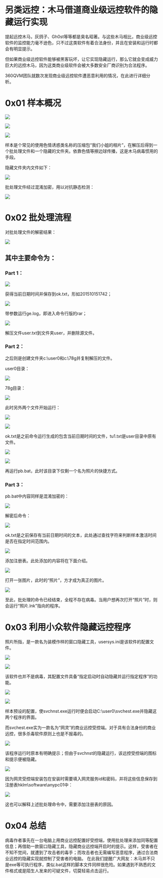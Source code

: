 # 另类远控：木马借道商业级远控软件的隐藏运行实现

提起远控木马，灰鸽子、Gh0st等等都是臭名昭著。与这些木马相比，商业级远控软件的监控能力毫不逊色，只不过这类软件有着合法身份，并且在安装和运行时都会有明显提示。

但如果商业级远控软件能够被黑客玩坏，让它实现隐藏运行，那么它就会变成威力巨大的远控木马，因为这类商业级软件会被大多数安全厂商识别为合法程序。

360QVM团队就数次发现商业级远控软件遭恶意利用的情况，在此进行详细分析。

0x01 样本概况
=====

![](http://drops.javaweb.org/uploads/images/b04602e20fd435ba94af40240e3a11901f8e5300.jpg)

![](http://drops.javaweb.org/uploads/images/b6aeb5badf3a01d51df09aab2756fc6d63c75f96.jpg)

![](http://drops.javaweb.org/uploads/images/ee90736d4ef4a457588619a80f72d97be6063284.jpg)

样本是个常见的使用色情诱惑类名称的压缩包“我们小姐的相片”，在解压后得到一个批处理文件和一个隐藏的文件夹。依靠色情等擦边球传播，这是木马病毒惯用的手段。

隐藏文件夹内文件如下：

![](http://drops.javaweb.org/uploads/images/c0f21a6c482172d203be2ca60016082b6550c4ad.jpg)

批处理文件经过混淆加密，用以对抗静态检测：

![](http://drops.javaweb.org/uploads/images/d2795b6331148bf0243fcd4d0f4996ec8f22834e.jpg)

0x02 批处理流程
=====

对批处理文件的解密结果：

![](http://drops.javaweb.org/uploads/images/ad4b0ee472d0542bf710e1b8c0383b2b74abff39.jpg)

其中主要命令为：
--------

### Part 1：

![](http://drops.javaweb.org/uploads/images/50a266e0bd4745c4e3ef8d2fc495b2c23c9c528f.jpg)

获得当前日期时间并保存到ok.txt，形如201510151742；

![](http://drops.javaweb.org/uploads/images/9ef700230fdae2836965116c252a153c7ac21d6e.jpg)

带参数运行ge.log，即进入命令行版的rar；

![](http://drops.javaweb.org/uploads/images/f84ac4d9ab957e58c465cb0a3e8f3efb58356d05.jpg)

解压文件user.txt到文件夹user，并删除源文件。

### Part 2：

之后则是创建文件夹c:\user0和c:\78g并复制解压的文件。

user0目录：

![](http://drops.javaweb.org/uploads/images/0645de86072ee38aec0b66f2c6a504f9cfa397ca.jpg)

78g目录：

![](http://drops.javaweb.org/uploads/images/a21e2894415bb3e611d64c991e5a4f3c4e783c04.jpg)

此时另外两个文件开始运行：

![](http://drops.javaweb.org/uploads/images/492af75913d034f191dd2e22e1b4283579363bf6.jpg)

![](http://drops.javaweb.org/uploads/images/e24358abaa443cb5df6b305f15638b8ecd69c998.jpg)

ok.txt是之前命令运行生成的包含当前日期时间的文件，tu1.txt是user目录中原有文件。

![](http://drops.javaweb.org/uploads/images/672cb216bd82d2b094873b70e90fbe754a073c71.jpg)

![](http://drops.javaweb.org/uploads/images/3c4ffbadb396c0ca8e0ac8aaf2fce420b59754e1.jpg)

再运行pb.bat，此时该目录下仅剩一个名为照片的快捷方式。

### Part 3：

pb.bat中内容同样是混淆加密的：

![](http://drops.javaweb.org/uploads/images/75bca2046eb7ad2ba3f4a96fcd7945ac47d2a360.jpg)

解密后命令：

![](http://drops.javaweb.org/uploads/images/7829fc5d587a3652735119aa3769997a8b7b5ee5.jpg)

ok.txt是之前保存有当前日期时间的文本，此处通过查找字符来判断样本激活时间是否在指定时间范围内。

![](http://drops.javaweb.org/uploads/images/0ac9866ce7885a8d9a9f9d31556fb0ae44eafc58.jpg)

添加注册表。此处添加的内容将在下面介绍。

![](http://drops.javaweb.org/uploads/images/f42f8fe13df1ab5ae2b7e3b677d15adea3e86647.jpg)

打开一张图片，此时的“照片”，方才成为真正的图片。

![](http://drops.javaweb.org/uploads/images/7100d410d7e24bd6221a6e10a2fc4d5809dd86e4.jpg)

至此，批处理的命令已经结束，全程不存在病毒。当用户想再次打开“照片”时，则会运行“照片.lnk”指向的程序。

0x03 利用小众软件隐藏远控程序
=====

照片所指，是一款名为装模作样的窗口隐藏工具，usersys.ini是该软件的配置文件。

![](http://drops.javaweb.org/uploads/images/168d8047f850edfe9f872bd61ebcce8fe6f15f7e.jpg)

![](http://drops.javaweb.org/uploads/images/ca17cc861adee54d8da9d23912c19c42c2b759de.jpg)

该软件也并不是病毒，其配置文件具备“指定启动时自动隐藏并运行指定程序”的功能。

![](http://drops.javaweb.org/uploads/images/504199aee87bb17650424307a1b6346d81a6902d.jpg)

![](http://drops.javaweb.org/uploads/images/7fc7424aaae262f1c40418d7e5cca78d8d4974e1.jpg)

样本预设的配置，使svchnst.exe运行时便会启动C:\user0\svchest.exe并隐藏这两个程序的界面。

而svchest.exe实为一款名为“网灵”的商业远控受控端。对于具有合法身份的商业远控，很多杀毒软件原则上也是不报毒的。

![](http://drops.javaweb.org/uploads/images/c8dec4f3beec3a5b54a56a8c6640e5d812034d41.jpg)

该程序运行时原本有明确提示；但由于svchnst的隐藏运行，该远控受控端的图标和提示便被隐藏。

![](http://drops.javaweb.org/uploads/images/3a35efe56d6cb2e694e0f7b4fdd4676f6a08320e.jpg)

因为网灵受控端安装包在安装时需要填入网灵服务id和密码，并将这些信息保存到注册表hklm\software\anypc01中：

![](http://drops.javaweb.org/uploads/images/2f15bff03224fa45dbdde19d4bed83af885c8d8d.jpg)

这也可以解释上述批处理命令中，需要添加注册表的原因。

0x04 总结
=====

病毒作者事先在一台电脑上用商业远控配置好受控端，使用批处理来添加同等配置信息；再借助一款窗口隐藏工具，隐藏商业远控端开启时的提示。这样，受害者在不知不觉间，就遭到了攻击者的毒手；而攻击者也无需编写恶意程序，通过合法商业远控的隐藏实现就控制了受害者的电脑。 在此我们提醒广大网友：木马并不只是exe等可执行程序，类似.bat这样的脚本文件同样很危险。如果遇到不熟悉的文件格式或是陌生人发来的可疑文件，切莫轻易点击运行。